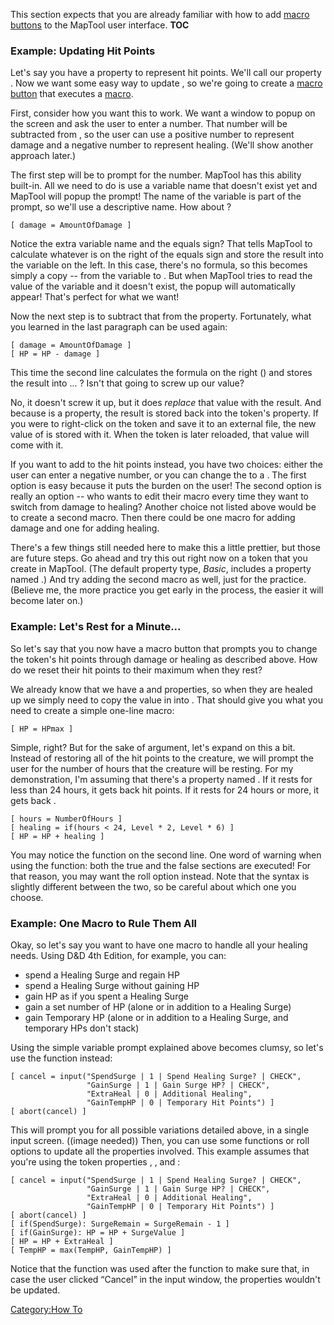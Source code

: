 This section expects that you are already familiar with how to add [macro buttons](Introduction_to_Macro_Writing "wikilink") to the MapTool user interface. __TOC__

### Example: Updating Hit Points

Let's say you have a property to represent hit points. We'll call our property . Now we want some easy way to update , so we're going to create a [macro button](Macro_Button "wikilink") that executes a [macro](Introduction_to_Macro_Writing "wikilink").

First, consider how you want this to work. We want a window to popup on the screen and ask the user to enter a number. That number will be subtracted from , so the user can use a positive number to represent damage and a negative number to represent healing. (We'll show another approach later.)

The first step will be to prompt for the number. MapTool has this ability built-in. All we need to do is use a variable name that doesn't exist yet and MapTool will popup the prompt! The name of the variable is part of the prompt, so we'll use a descriptive name. How about ?

``` mtmacro
[ damage = AmountOfDamage ]
```

Notice the extra variable name and the equals sign? That tells MapTool to calculate whatever is on the right of the equals sign and store the result into the variable on the left. In this case, there's no formula, so this becomes simply a copy -- from the variable to . But when MapTool tries to read the value of the variable and it doesn't exist, the popup will automatically appear! That's perfect for what we want!

Now the next step is to subtract that from the property. Fortunately, what you learned in the last paragraph can be used again:

``` mtmacro
[ damage = AmountOfDamage ]
[ HP = HP - damage ]
```

This time the second line calculates the formula on the right () and stores the result into ... ? Isn't that going to screw up our value?

No, it doesn't screw it up, but it does *replace* that value with the result. And because is a property, the result is stored back into the token's property. If you were to right-click on the token and save it to an external file, the new value of is stored with it. When the token is later reloaded, that value will come with it.

If you want to add to the hit points instead, you have two choices: either the user can enter a negative number, or you can change the to a . The first option is easy because it puts the burden on the user! The second option is really an option -- who wants to edit their macro every time they want to switch from damage to healing? Another choice not listed above would be to create a second macro. Then there could be one macro for adding damage and one for adding healing.

There's a few things still needed here to make this a little prettier, but those are future steps. Go ahead and try this out right now on a token that you create in MapTool. (The default property type, *Basic*, includes a property named .) And try adding the second macro as well, just for the practice. (Believe me, the more practice you get early in the process, the easier it will become later on.)

### Example: Let's Rest for a Minute...

So let's say that you now have a macro button that prompts you to change the token's hit points through damage or healing as described above. How do we reset their hit points to their maximum when they rest?

We already know that we have a and properties, so when they are healed up we simply need to copy the value in into . That should give you what you need to create a simple one-line macro:

``` mtmacro
[ HP = HPmax ]
```

Simple, right? But for the sake of argument, let's expand on this a bit. Instead of restoring all of the hit points to the creature, we will prompt the user for the number of hours that the creature will be resting. For my demonstration, I'm assuming that there's a property named . If it rests for less than 24 hours, it gets back hit points. If it rests for 24 hours or more, it gets back .

``` mtmacro
[ hours = NumberOfHours ]
[ healing = if(hours < 24, Level * 2, Level * 6) ]
[ HP = HP + healing ]
```

You may notice the function on the second line. One word of warning when using the function: both the true and the false sections are executed! For that reason, you may want the roll option instead. Note that the syntax is slightly different between the two, so be careful about which one you choose.

### Example: One Macro to Rule Them All

Okay, so let's say you want to have one macro to handle all your healing needs. Using D&D 4th Edition, for example, you can:

-   spend a Healing Surge and regain HP
-   spend a Healing Surge without gaining HP
-   gain HP as if you spent a Healing Surge
-   gain a set number of HP (alone or in addition to a Healing Surge)
-   gain Temporary HP (alone or in addition to a Healing Surge, and temporary HPs don't stack)

Using the simple variable prompt explained above becomes clumsy, so let's use the function instead:

``` mtmacro
[ cancel = input("SpendSurge | 1 | Spend Healing Surge? | CHECK",
                 "GainSurge | 1 | Gain Surge HP? | CHECK",
                 "ExtraHeal | 0 | Additional Healing",
                 "GainTempHP | 0 | Temporary Hit Points") ]
[ abort(cancel) ]
```

This will prompt you for all possible variations detailed above, in a single input screen. ((image needed)) Then, you can use some functions or roll options to update all the properties involved. This example assumes that you're using the token properties , , and :

``` mtmacro
[ cancel = input("SpendSurge | 1 | Spend Healing Surge? | CHECK",
                 "GainSurge | 1 | Gain Surge HP? | CHECK",
                 "ExtraHeal | 0 | Additional Healing",
                 "GainTempHP | 0 | Temporary Hit Points") ]
[ abort(cancel) ]
[ if(SpendSurge): SurgeRemain = SurgeRemain - 1 ]
[ if(GainSurge): HP = HP + SurgeValue ]
[ HP = HP + ExtraHeal ]
[ TempHP = max(TempHP, GainTempHP) ]
```

Notice that the function was used after the function to make sure that, in case the user clicked “Cancel” in the input window, the properties wouldn't be updated.

[Category:How To](Category:How_To "wikilink")